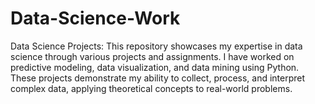 # Data-Science-Work
Data Science Projects: This repository showcases my expertise in data science through various projects and assignments. I have worked on predictive modeling, data visualization, and data mining using Python. These projects demonstrate my ability to collect, process, and interpret complex data, applying theoretical concepts to real-world problems.
